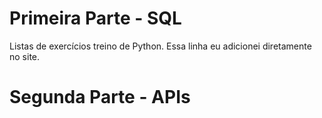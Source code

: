 # Primeira Parte - SQL
 Listas de exercícios treino de Python.
 Essa linha eu adicionei diretamente no site.

# Segunda Parte - APIs
